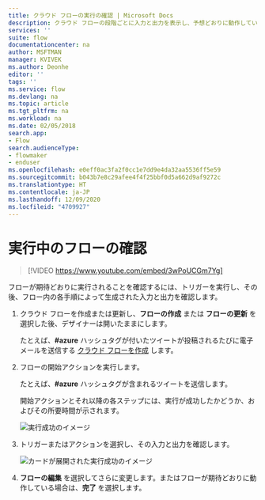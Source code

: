 ```yaml
---
title: クラウド フローの実行の確認 | Microsoft Docs
description: クラウド フローの段階ごとに入力と出力を表示し、予想どおりに動作していることを確認します。
services: ''
suite: flow
documentationcenter: na
author: MSFTMAN
manager: KVIVEK
ms.author: Deonhe
editor: ''
tags: ''
ms.service: flow
ms.devlang: na
ms.topic: article
ms.tgt_pltfrm: na
ms.workload: na
ms.date: 02/05/2018
search.app:
- Flow
search.audienceType:
- flowmaker
- enduser
ms.openlocfilehash: e0eff0ac3fa2f0cc1e7dd9e4da32aa5536ff5e59
ms.sourcegitcommit: b043b7e8c29afee4f4f25bbf0d5a662d9af9272c
ms.translationtype: HT
ms.contentlocale: ja-JP
ms.lasthandoff: 12/09/2020
ms.locfileid: "4709927"
---
```

# <a name="watch-your-flows-in-action"></a>実行中のフローの確認


>[!VIDEO https://www.youtube.com/embed/3wPoUCGm7Yg]

フローが期待どおりに実行されることを確認するには、トリガーを実行し、その後、フロー内の各手順によって生成された入力と出力を確認します。

1. クラウド フローを作成または更新し、**フローの作成** または **フローの更新** を選択した後、デザイナーは開いたままにします。

     たとえば、**#azure** ハッシュタグが付いたツイートが投稿されるたびに電子メールを送信する [クラウド フローを作成](get-started-logic-flow.md) します。
1. フローの開始アクションを実行します。

    たとえば、**#azure** ハッシュタグが含まれるツイートを送信します。

    開始アクションとそれ以降の各ステップには、実行が成功したかどうか、およびその所要時間が示されます。

    ![実行成功のイメージ](./media/see-a-flow-run/successful-flow-run.png)
1. トリガーまたはアクションを選択し、その入力と出力を確認します。

    ![カードが展開された実行成功のイメージ](./media/see-a-flow-run/successful-flow-expanded-cards.png)
1. **フローの編集** を選択してさらに変更します。またはフローが期待どおりに動作している場合は、**完了** を選択します。
